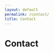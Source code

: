 ```yaml
---
layout: default
permalink: /contact/
title: Contact
---
```


<div class="{{ page.title }}">

  <h1>Contact</h1>

</div>
